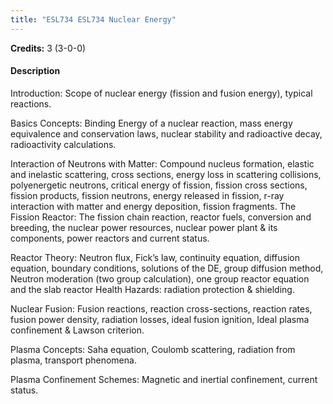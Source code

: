 ```yaml
---
title: "ESL734 ESL734 Nuclear Energy"
---
```

**Credits:** 3 (3-0-0)

#### Description
Introduction: Scope of nuclear energy (fission and fusion energy), typical reactions.

Basics Concepts: Binding Energy of a nuclear reaction, mass energy equivalence and conservation laws, nuclear stability and radioactive decay, radioactivity calculations.

Interaction of Neutrons with Matter: Compound nucleus formation, elastic and inelastic scattering, cross sections, energy loss in scattering collisions, polyenergetic neutrons, critical energy of fission, fission cross sections, fission products, fission neutrons, energy released in fission, r-ray interaction with matter and energy deposition, fission fragments. The Fission Reactor: The fission chain reaction, reactor fuels, conversion and breeding, the nuclear power resources, nuclear power plant & its components, power reactors and current status.

Reactor Theory: Neutron flux, Fick’s law, continuity equation, diffusion equation, boundary conditions, solutions of the DE, group diffusion method, Neutron moderation (two group calculation), one group reactor equation and the slab reactor Health Hazards: radiation protection & shielding.

Nuclear Fusion: Fusion reactions, reaction cross-sections, reaction rates, fusion power density, radiation losses, ideal fusion ignition, Ideal plasma confinement & Lawson criterion.

Plasma Concepts: Saha equation, Coulomb scattering, radiation from plasma, transport phenomena.

Plasma Confinement Schemes: Magnetic and inertial confinement, current status.